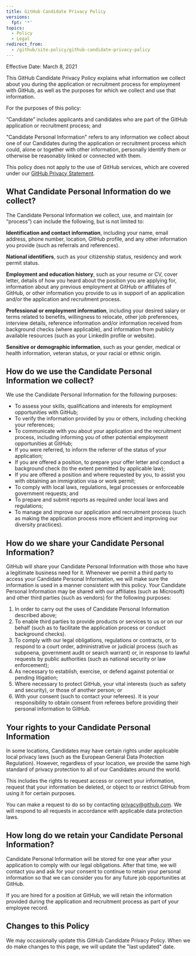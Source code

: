 ```yaml
---
title: GitHub Candidate Privacy Policy
versions:
  fpt: '*'
topics:
  - Policy
  - Legal
redirect_from:
  - /github/site-policy/github-candidate-privacy-policy
---
```


Effective Date: March 8, 2021

This GitHub Candidate Privacy Policy explains what information we collect about you during the application or recruitment process for employment with GitHub, as well as the purposes for which we collect and use that information. 

For the purposes of this policy:

“Candidate” includes applicants and candidates who are part of the GitHub application or recruitment process; and 

"Candidate Personal Information" refers to any information we collect about one of our Candidates during the application or recruitment process which could, alone or together with other information, personally identify them or otherwise be reasonably linked or connected with them. 

This policy does not apply to the use of GitHub services, which are covered under our [GitHub Privacy Statement](/site-policy/privacy-policies/github-privacy-statement).

## What Candidate Personal Information do we collect?

The Candidate Personal Information we collect, use, and maintain (or “process”) can include the following, but is not limited to:

**Identification and contact information**, including your name, email address, phone number, location, GitHub profile, and any other information you provide (such as referrals and references).

**National identifiers**, such as your citizenship status, residency and work permit status.

**Employment and education history**, such as your resume or CV, cover letter, details of how you heard about the position you are applying for, information about any previous employment at GitHub or affiliates of GitHub, or other information you provide to us in support of an application and/or the application and recruitment process. 

**Professional or employment information**, including your desired salary or terms related to benefits, willingness to relocate, other job preferences, interview details, reference information and/or information received from background checks (where applicable), and information from publicly available resources (such as your LinkedIn profile or website).

**Sensitive or demographic information**, such as your gender, medical or health information, veteran status, or your racial or ethnic origin. 
 
## How do we use the Candidate Personal Information we collect?

We use the Candidate Personal Information for the following purposes:
 - To assess your skills, qualifications and interests for employment opportunities with GitHub;
 - To verify the information provided by you or others, including checking your references;
 - To communicate with you about your application and the recruitment process, including informing you of other potential employment opportunities at GitHub;
 - If you were referred, to inform the referrer of the status of your application; 
 - If you are offered a position, to prepare your offer letter and conduct a background check (to the extent permitted by applicable law);
 - If you are offered a position and where requested by you, to assist you with obtaining an immigration visa or work permit;
 - To comply with local laws, regulations, legal processes or enforceable government requests; and
 - To prepare and submit reports as required under local laws and regulations;
 - To manage and improve our application and recruitment process (such as making the application process more efficient and improving our diversity practices).
 
## How do we share your Candidate Personal Information?
 
GitHub will share your Candidate Personal Information with those who have a legitimate business need for it. Whenever we permit a third party to access your Candidate Personal Information, we will make sure the information is used in a manner consistent with this policy. Your Candidate Personal Information may be shared with our affiliates (such as Microsoft) and other third parties (such as vendors) for the following purposes:
1. In order to carry out the uses of Candidate Personal Information described above;
2. To enable third parties to provide products or services to us or on our behalf (such as to facilitate the application process or conduct background checks). 
3. To comply with our legal obligations, regulations or contracts, or to respond to a court order, administrative or judicial process (such as subpoena, government audit or search warrant) or, in response to lawful requests by public authorities (such as national security or law enforcement);
4. As necessary to establish, exercise, or defend against potential or pending litigation;
5. Where necessary to protect GitHub, your vital interests (such as safety and security), or those of another person; or
6. With your consent (such to contact your referees). It is your responsibility to obtain consent from referees before providing their personal information to GitHub.

## Your rights to your Candidate Personal Information

In some locations, Candidates may have certain rights under applicable local privacy laws (such as the European General Data Protection Regulation). However, regardless of your location, we provide the same high standard of privacy protection to all of our Candidates around the world. 

This includes the rights to request access or correct your information, request that your information be deleted, or object to or restrict GitHub from using it for certain purposes.

You can make a request to do so by contacting privacy@github.com. We will respond to all requests in accordance with applicable data protection laws. 
 
## How long do we retain your Candidate Personal Information?

Candidate Personal Information will be stored for one year after your application to comply with our legal obligations. After that time, we will contact you and ask for your consent to continue to retain your personal information so that we can consider you for any future job opportunities at GitHub.

If you are hired for a position at GitHub, we will retain the information provided during the application and recruitment process as part of your employee record.

## Changes to this Policy

We may occasionally update this GitHub Candidate Privacy Policy. When we do make changes to this page, we will update the "last updated" date. 
